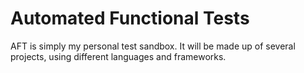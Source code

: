 # Automated Functional Tests

AFT is simply my personal test sandbox. It will be made up of several projects, using different languages and frameworks.
